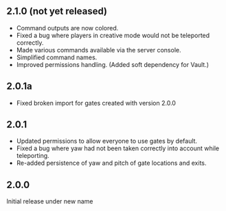 ## 2.1.0 (not yet released)
* Command outputs are now colored.
* Fixed a bug where players in creative mode would not be teleported correctly.
* Made various commands available via the server console.
* Simplified command names.
* Improved permissions handling. (Added soft dependency for Vault.)

## 2.0.1a
* Fixed broken import for gates created with version 2.0.0

## 2.0.1
* Updated permissions to allow everyone to use gates by default.
* Fixed a bug where yaw had not been taken correctly into account while teleporting.
* Re-added persistence of yaw and pitch of gate locations and exits.

## 2.0.0
Initial release under new name